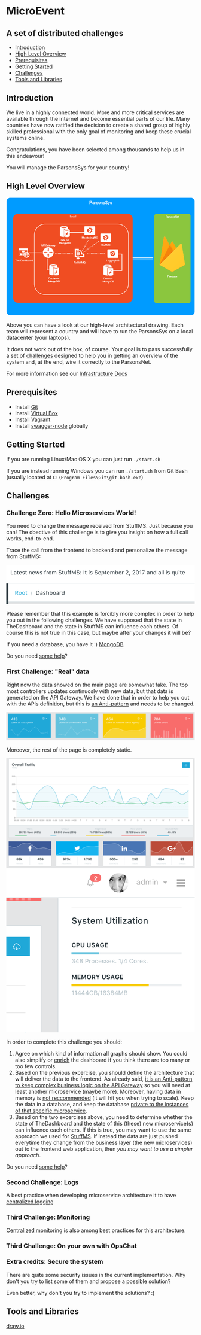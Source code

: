 # MicroEvent

## A set of distributed challenges

* [Introduction](#introduction)
* [High Level Overview](#high-level-overview)
* [Prerequisites](#prerequisites)
* [Getting Started](#getting-started)
* [Challenges](#challenges)
* [Tools and Libraries](#tools-and-libraries)

## Introduction

We live in a highly connected world.
More and more critical services are available through the internet and become essential parts of our life.
Many countries have now ratified the decision to create a shared group of highly skilled professional with the only goal of monitoring and keep these crucial systems online.

Congratulations, you have been selected among thousands to help us in this endeavour!

You will manage the ParsonsSys for your country!

## High Level Overview

![High Level Overview](./Docs/MicroEvent.png)

Above you can have a look at our high-level architectural drawing.
Each team will represent a country and will have to run the ParsonsSys on a local datacenter (your laptops).

It does not work out of the box, of course.
Your goal is to pass successfully a set of [challenges](#challenges) designed to help you in getting an overview of the system and, at the end, wire it correctly to the ParsonsNet.

For more information see our [Infrastructure Docs](./Docs/Infrastructure.md)

## Prerequisites

* Install [Git](https://git-scm.com/downloads)
* Install [Virtual Box](https://www.virtualbox.org/wiki/Downloads)
* Install [Vagrant](https://www.vagrantup.com/downloads.html)
* Install [swagger-node](https://github.com/swagger-api/swagger-node/blob/master/docs/install.md) globally

## Getting Started

If you are running Linux/Mac OS X you can just run `./start.sh`

If you are instead running Windows you can run `./start.sh` from Git Bash (usually located at `C:\Program Files\Git\git-bash.exe`)

## Challenges

### Challenge Zero: Hello Microservices World!

You need to change the message received from StuffMS. Just because you can! The obective of this challenge is to give you insight on how a full call works, end-to-end.

Trace the call from the frontend to backend and personalize the message from StuffMS:

![StuffMS Message](./Docs/ChallengeZero.png)

Please remember that this example is forcibly more complex in order to help you out in the following challenges. We have supposed that the state in TheDashboard and the state in StuffMS can influence each others. Of course this is not true in this case, but maybe after your changes it will be?

If you need a database, you have it :)
[MongoDB](https://github.com/DanskeBank/MicroEvent/blob/724edef9f3cbbe2cfa9bd654f219c73d611dcddb/APIGateway/utilities/mongodb.js)

Do you need [some help](./Docs/Hints/ChallengeZero.md)?

### First Challenge: "Real" data

Right now the data showed on the main page are somewhat fake. The top most controllers updates continuosly with new data, but that data is generated on the API Gateway.
We have done that in order to help you out with the APIs definition, but this is [an Anti-pattern](https://martinfowler.com/articles/microservices.html#SmartEndpointsAndDumbPipes) and needs to be changed.

![StuffMS Message](./Docs/ChallengeOne1.png)

Moreover, the rest of the page is completely static.

![StuffMS Message](./Docs/ChallengeOne2.png)
![StuffMS Message](./Docs/ChallengeOne3.png)

In order to complete this challenge you should:

1. Agree on which kind of information all graphs should show. You could also simplify or [enrich](https://github.com/mrholek/CoreUI-Vue) the dashboard if you think there are too many or too few controls.
1. Based on the previous excercise, you should define the architecture that will deliver the data to the frontend. As already said, [it is an Anti-pattern to keep complex business logic on the API Gateway](https://martinfowler.com/articles/microservices.html#SmartEndpointsAndDumbPipes) so you will need at least another microservice (maybe more). Moreover, having data in memory is [not reccommended](http://www.vinaysahni.com/best-practices-for-building-a-microservice-architecture#stateless) (it will hit you when trying to scale). Keep the data in a database, and keep the database [private to the instances of that specific microservice](https://www.nginx.com/blog/microservices-at-netflix-architectural-best-practices/).
1. Based on the two excercises above, you need to determine whether the state of TheDashboard and the state of this (these) new microservice(s) can influence each others. If this is true, you may want to use the same approach we used for [StuffMS](./Docs/Hints/ChallengeZero.md). If instead the data are just pushed everytime they change from the business layer (the new microservices) out to the frontend web application, then *you may want to use a simpler approach*.

Do you need [some help](./Docs/Hints/ChallengeOne.md)?

### Second Challenge: Logs

A best practice when developing microservice architecture it to have [centralized logging](http://www.vinaysahni.com/best-practices-for-building-a-microservice-architecture#logging)

### Third Challenge: Monitoring

[Centralized monitoring](http://www.vinaysahni.com/best-practices-for-building-a-microservice-architecture#monitoring) is also among best practices for this architecture.

### Third Challenge: On your own with OpsChat

### Extra credits: Secure the system

There are quite some security issues in the current implementation. Why don't you try to list some of them and propose a possible solution?

Even better, why don't you try to implement the solutions? :)

## Tools and Libraries

[draw.io](https://www.draw.io/)